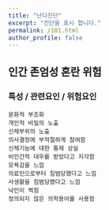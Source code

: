 ```yaml
---
title: "난다진단"
excerpt: "진단을 표시 합니다."
permalink: /101.html
author_profile: false
---
```

## 인간 존엄성 혼란 위험



### 특성 / 관련요인 / 위험요인

>                

    문화적 부조화
    개인적 비밀의 노출
    신체부위의 노출
    의사결정에 부적절하게 참여함
    신체기능에 대한 통제 상실
    비인간적 대우를 받았다고 지각함
    모욕감을 느낌
    의료인으로부터 침범당했다고 느낌
    사생활을 침범당했다고 느낌
    낙인이 찍힘
    정의되지 않은 의학용어를 사용함
